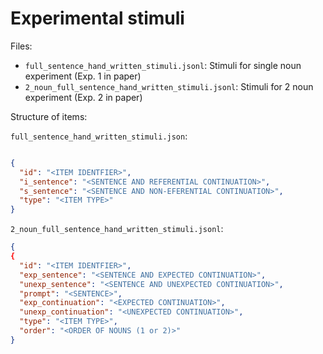 # Experimental stimuli

Files:
* `full_sentence_hand_written_stimuli.jsonl`: Stimuli for single noun experiment (Exp. 1 in paper)
* `2_noun_full_sentence_hand_written_stimuli.jsonl`: Stimuli for 2 noun experiment (Exp. 2 in paper)

Structure of items:

`full_sentence_hand_written_stimuli.json`:
```json

{
  "id": "<ITEM IDENTFIER>",
  "i_sentence": "<SENTENCE AND REFERENTIAL CONTINUATION>", 
  "s_sentence": "<SENTENCE AND NON-EFERENTIAL CONTINUATION>", 
  "type": "<ITEM TYPE>"
}

```

`2_noun_full_sentence_hand_written_stimuli.jsonl`:
```json
{
{
  "id": "<ITEM IDENTFIER>",
  "exp_sentence": "<SENTENCE AND EXPECTED CONTINUATION>", 
  "unexp_sentence": "<SENTENCE AND UNEXPECTED CONTINUATION>",
  "prompt": "<SENTENCE>", 
  "exp_continuation": "<EXPECTED CONTINUATION>", 
  "unexp_continuation": "<UNEXPECTED CONTINUATION>", 
  "type": "<ITEM TYPE>", 
  "order": "<ORDER OF NOUNS (1 or 2)>"
}
```
